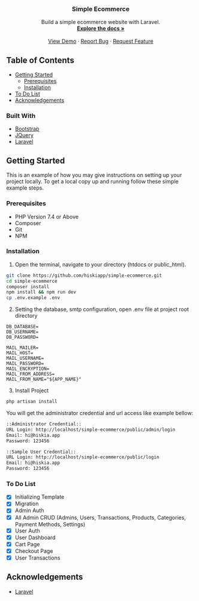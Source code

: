 <p align="center">
  <h3 align="center">Simple Ecommerce</h3>

  <p align="center">
    Build a simple ecommerce website with Laravel.
    <br />
    <a href="https://github.com/hiskiapp/simple-ecommerce"><strong>Explore the docs »</strong></a>
    <br />
    <br />
    <a href="https://github.com/hiskiapp/simple-ecommerce">View Demo</a>
    ·
    <a href="https://github.com/hiskiapp/simple-ecommerce/issues">Report Bug</a>
    ·
    <a href="https://github.com/hiskiapp/simple-ecommerce/issues">Request Feature</a>
  </p>
</p>

<!-- TABLE OF CONTENTS -->
## Table of Contents

* [Getting Started](#getting-started)
  * [Prerequisites](#prerequisites)
  * [Installation](#installation)
* [To Do List](#to-do-list)
* [Acknowledgements](#acknowledgements)

### Built With
* [Bootstrap](https://getbootstrap.com)
* [JQuery](https://jquery.com)
* [Laravel](https://laravel.com)



<!-- GETTING STARTED -->
## Getting Started

This is an example of how you may give instructions on setting up your project locally.
To get a local copy up and running follow these simple example steps.

### Prerequisites
-   PHP Version 7.4 or Above
-   Composer
-   Git
-   NPM

### Installation

1. Open the terminal, navigate to your directory (htdocs or public_html).
```bash
git clone https://github.com/hiskiapp/simple-ecommerce.git
cd simple-ecommerce
composer install
npm install && npm run dev
cp .env.example .env
```

2. Setting the database, smtp configuration, open .env file at project root directory
```
DB_DATABASE=
DB_USERNAME=
DB_PASSWORD=

MAIL_MAILER=
MAIL_HOST=
MAIL_USERNAME=
MAIL_PASSWORD=
MAIL_ENCRYPTION=
MAIL_FROM_ADDRESS=
MAIL_FROM_NAME="${APP_NAME}"
```

3. Install Project
```bash
php artisan install
```
You will get the administrator credential and url access like example bellow:
```bash
::Administrator Credential::
URL Login: http://localhost/simple-ecommerce/public/admin/login
Email: hi@hiskia.app
Password: 123456

::Sample User Credential::
URL Login: http://localhost/simple-ecommerce/public/login
Email: hi@hiskia.app
Password: 123456
```

### To Do List

- [x] Initializing Template
- [x] Migration
- [x] Admin Auth
- [x] All Admin CRUD (Admins, Users, Transactions, Products, Categories, Payment Methods, Settings)
- [x] User Auth
- [x] User Dashboard
- [x] Cart Page
- [x] Checkout Page
- [x] User Transactions

<!-- ACKNOWLEDGEMENTS -->
## Acknowledgements
* [Laravel](https://laravel.com)
